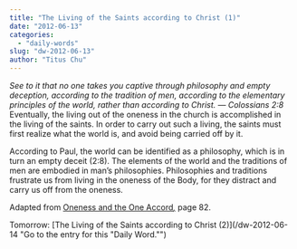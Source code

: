 ```yaml
---
title: "The Living of the Saints according to Christ (1)"
date: "2012-06-13"
categories: 
  - "daily-words"
slug: "dw-2012-06-13"
author: "Titus Chu"
---
```


_See to it that no one takes you captive through philosophy and empty deception, according to the tradition of men, according to the elementary principles of the world, rather than according to Christ. — Colossians 2:8_ Eventually, the living out of the oneness in the church is accomplished in the living of the saints. In order to carry out such a living, the saints must first realize what the world is, and avoid being carried off by it.

According to Paul, the world can be identified as a philosophy, which is in turn an empty deceit (2:8). The elements of the world and the traditions of men are embodied in man’s philosophies. Philosophies and traditions frustrate us from living in the oneness of the Body, for they distract and carry us off from the oneness.

Adapted from [Oneness and the One Accord](/book-oneness "Go to the listing for this book.")_[,](/book-journey "Go to the listing for this book.")_ page 82.

Tomorrow: [The Living of the Saints according to Christ (2)](/dw-2012-06-14 "Go to the entry for this "Daily Word."")
